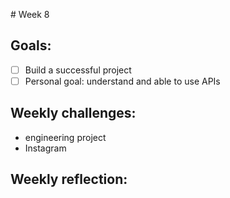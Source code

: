 # Week 8 

## Goals:

* [ ] Build a successful project 
* [ ] Personal goal: understand and able to use APIs

## Weekly challenges:

* engineering project 
* Instagram

## Weekly reflection:
